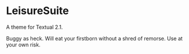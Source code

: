# LeisureSuite

A theme for Textual 2.1.

Buggy as heck. Will eat your firstborn without a shred of remorse. Use at your own risk.